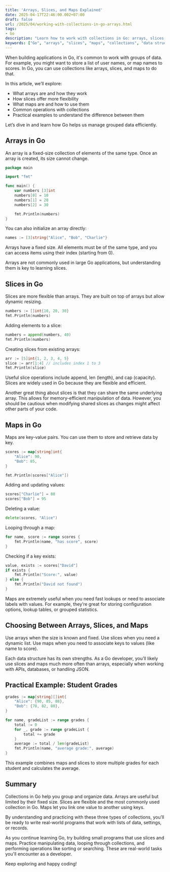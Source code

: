 ```yaml
---
title: 'Arrays, Slices, and Maps Explained'
date: 2025-04-17T22:46:00.002+07:00
draft: false
url: /2025/04/working-with-collections-in-go-arrays.html
tags: 
- Go
description: "Learn how to work with collections in Go: arrays, slices, and maps."
keywords: ["Go", "arrays", "slices", "maps", "collections", "data structures"]
---
```


When building applications in Go, it's common to work with groups of data. For example, you might want to store a list of user names, or map names to scores. In Go, you can use collections like arrays, slices, and maps to do that.

In this article, we’ll explore:

*   What arrays are and how they work
*   How slices offer more flexibility
*   What maps are and how to use them
*   Common operations with collections
*   Practical examples to understand the difference between them

Let’s dive in and learn how Go helps us manage grouped data efficiently.

Arrays in Go
------------

An array is a fixed-size collection of elements of the same type. Once an array is created, its size cannot change.

```go
package main

import "fmt"

func main() {
    var numbers [3]int
    numbers[0] = 10
    numbers[1] = 20
    numbers[2] = 30

    fmt.Println(numbers)
} 
```

You can also initialize an array directly:

```go
names := [3]string{"Alice", "Bob", "Charlie"}
```

Arrays have a fixed size. All elements must be of the same type, and you can access items using their index (starting from 0).

Arrays are not commonly used in large Go applications, but understanding them is key to learning slices.

Slices in Go
------------

Slices are more flexible than arrays. They are built on top of arrays but allow dynamic resizing.

```go
numbers := []int{10, 20, 30}
fmt.Println(numbers) 
```

Adding elements to a slice:

```go
numbers = append(numbers, 40)
fmt.Println(numbers) 
```

Creating slices from existing arrays:

```go
arr := [5]int{1, 2, 3, 4, 5}
slice := arr[1:4] // includes index 1 to 3
fmt.Println(slice) 
```

Useful slice operations include append, len (length), and cap (capacity). Slices are widely used in Go because they are flexible and efficient.

Another great thing about slices is that they can share the same underlying array. This allows for memory-efficient manipulation of data. However, you should be cautious when modifying shared slices as changes might affect other parts of your code.

Maps in Go
----------

Maps are key-value pairs. You can use them to store and retrieve data by key.

```go
scores := map[string]int{
    "Alice": 90,
    "Bob": 85,
}

fmt.Println(scores["Alice"]) 
```

Adding and updating values:

```go
scores["Charlie"] = 88
scores["Bob"] = 95 
```

Deleting a value:

```go
delete(scores, "Alice")
```

Looping through a map:

```go
for name, score := range scores {
    fmt.Println(name, "has score", score)
} 
```

Checking if a key exists:

```go
value, exists := scores["David"]
if exists {
    fmt.Println("Score:", value)
} else {
    fmt.Println("David not found")
} 
```

Maps are extremely useful when you need fast lookups or need to associate labels with values. For example, they’re great for storing configuration options, lookup tables, or grouped statistics.

Choosing Between Arrays, Slices, and Maps
-----------------------------------------

Use arrays when the size is known and fixed. Use slices when you need a dynamic list. Use maps when you need to associate keys to values (like name to score).

Each data structure has its own strengths. As a Go developer, you’ll likely use slices and maps much more often than arrays, especially when working with APIs, databases, or handling JSON.

Practical Example: Student Grades
---------------------------------

```go
grades := map[string][]int{
    "Alice": {90, 85, 88},
    "Bob": {78, 82, 80},
}

for name, gradeList := range grades {
    total := 0
    for _, grade := range gradeList {
        total += grade
    }
    average := total / len(gradeList)
    fmt.Println(name, "average grade:", average)
} 
```

This example combines maps and slices to store multiple grades for each student and calculates the average.

Summary
-------

Collections in Go help you group and organize data. Arrays are useful but limited by their fixed size. Slices are flexible and the most commonly used collection in Go. Maps let you link one value to another using keys.

By understanding and practicing with these three types of collections, you’ll be ready to write real-world programs that work with lists of data, settings, or records.

As you continue learning Go, try building small programs that use slices and maps. Practice manipulating data, looping through collections, and performing operations like sorting or searching. These are real-world tasks you'll encounter as a developer.

Keep exploring and happy coding!
